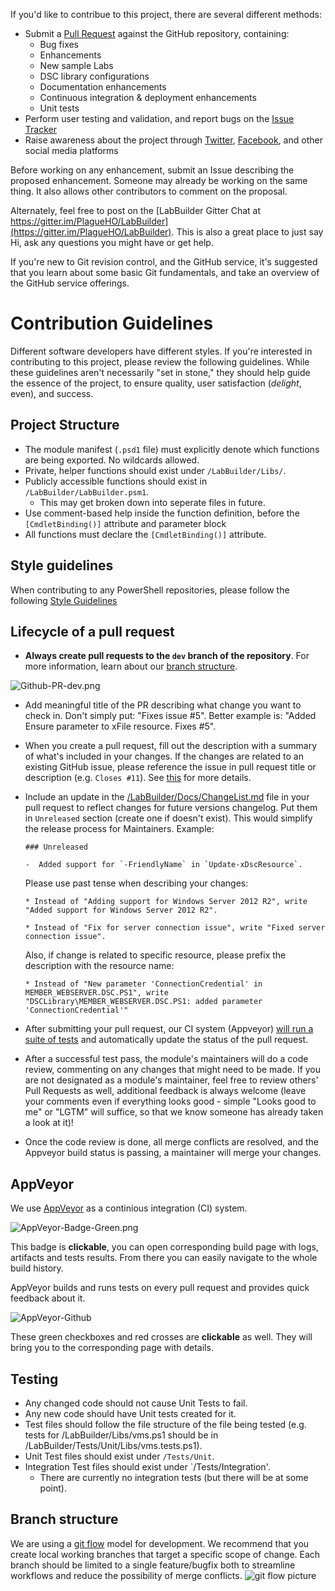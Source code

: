 If you'd like to contribue to this project, there are several different methods:

- Submit a [Pull Request](https://www.github.com/PlagueHO/LabBuilder/pulls) against the GitHub repository, containing:
  - Bug fixes
  - Enhancements
  - New sample Labs
  - DSC library configurations
  - Documentation enhancements
  - Continuous integration & deployment enhancements
  - Unit tests
- Perform user testing and validation, and report bugs on the [Issue Tracker](https://www.github.com/PlagueHO/LabBuilder/issues)
- Raise awareness about the project through [Twitter](https://twitter.com/#PowerShell), [Facebook](https://facebook.com), and other social media platforms

Before working on any enhancement, submit an Issue describing the proposed enhancement. Someone may already be working on the same thing. It also allows other contributors to comment on the proposal.

Alternately, feel free to post on the [LabBuilder Gitter Chat at https://gitter.im/PlagueHO/LabBuilder](https://gitter.im/PlagueHO/LabBuilder). This is also a great place to just say Hi, ask any questions you might have or get help.

If you're new to Git revision control, and the GitHub service, it's suggested that you learn about some basic Git fundamentals, and take an overview of the GitHub service offerings.

# Contribution Guidelines

Different software developers have different styles. If you're interested in contributing to this project, please review the following guidelines. 
While these guidelines aren't necessarily "set in stone," they should help guide the essence of the project, to ensure quality, user satisfaction (*delight*, even), and success.

## Project Structure

- The module manifest (`.psd1` file) must explicitly denote which functions are being exported. No wildcards allowed.
- Private, helper functions should exist under `/LabBuilder/Libs/`.
- Publicly accessible functions should exist in `/LabBuilder/LabBuilder.psm1`.
  - This may get broken down into seperate files in future.
- Use comment-based help inside the function definition, before the `[CmdletBinding()]` attribute and parameter block
- All functions must declare the `[CmdletBinding()]` attribute.

## Style guidelines

When contributing to any PowerShell repositories, please follow the following [Style Guidelines](/.github/STYLGUIDELINES.md)

## Lifecycle of a pull request

* **Always create pull requests to the `dev` branch of the repository**. 
For more information, learn about our [branch structure](#branch-structure).

![Github-PR-dev.png](Images/Github-PR-dev.png)

* Add meaningful title of the PR describing what change you want to check in. Don't simply put: "Fixes issue #5". Better example is: "Added Ensure parameter to xFile resource. Fixes #5". 

* When you create a pull request, fill out the description with a summary of what's included in your changes. 
If the changes are related to an existing GitHub issue, please reference the issue in pull request title or description (e.g. ```Closes #11```). See [this](https://help.github.com/articles/closing-issues-via-commit-messages/) for more details.

* Include an update in the [/LabBuilder/Docs/ChangeList.md](/LabBuilder/Docs/ChangeList.md) file in your pull request to reflect changes for future versions changelog. Put them in `Unreleased` section (create one if doesn't exist). This would simplify the release process for Maintainers. Example:
    ```
    ### Unreleased
    
    -  Added support for `-FriendlyName` in `Update-xDscResource`.
    ```
    Please use past tense when describing your changes: 
    
      * Instead of "Adding support for Windows Server 2012 R2", write "Added support for Windows Server 2012 R2".
    
      * Instead of "Fix for server connection issue", write "Fixed server connection issue".
    
    Also, if change is related to specific resource, please prefix the description with the resource name:
    
      * Instead of "New parameter 'ConnectionCredential' in MEMBER_WEBSERVER.DSC.PS1", write "DSCLibrary\MEMBER_WEBSERVER.DSC.PS1: added parameter 'ConnectionCredential'"
    
* After submitting your pull request, our CI system (Appveyor) [will run a suite of tests](#appveyor) and automatically update the status of the pull request.
* After a successful test pass, the module's maintainers will do a code review, commenting on any changes that might need to be made. If you are not designated as a module's maintainer, feel free to review others' Pull Requests as well, additional feedback is always welcome (leave your comments even if everything looks good - simple "Looks good to me" or "LGTM" will suffice, so that we know someone has already taken a look at it)! 
* Once the code review is done, all merge conflicts are resolved, and the Appveyor build status is passing, a maintainer will merge your changes.

## AppVeyor

We use [AppVeyor](http://www.appveyor.com/) as a continious integration (CI) system.

![AppVeyor-Badge-Green.png](images/AppVeyor-Badge-Green.png)

This badge is **clickable**, you can open corresponding build page with logs, artifacts and tests results.
From there you can easily navigate to the whole build history.

AppVeyor builds and runs tests on every pull request and provides quick feedback about it.

![AppVeyor-Github](images/AppVeyor-Github.png)

These green checkboxes and red crosses are **clickable** as well. 
They will bring you to the corresponding page with details. 

## Testing

- Any changed code should not cause Unit Tests to fail.
- Any new code should have Unit tests created for it.
- Test files should follow the file structure of the file being tested (e.g. tests for /LabBuilder/Libs/vms.ps1 should be in /LabBuilder/Tests/Unit/Libs/vms.tests.ps1).
- Unit Test files should exist under `/Tests/Unit`.
- Integration Test files should exist under `/Tests/Integration'.
  - There are currently no integration tests (but there will be at some point).

## Branch structure

We are using a [git flow](http://nvie.com/posts/a-successful-git-branching-model/) model for development.
We recommend that you create local working branches that target a specific scope of change. 
Each branch should be limited to a single feature/bugfix both to streamline workflows and reduce the possibility of merge conflicts.
![git flow picture](http://nvie.com/img/git-model@2x.png)

